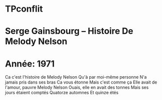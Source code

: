 # TPconflit
# Serge Gainsbourg ‎– Histoire De Melody Nelson
# Année: 1971
Ca c'est l'histoire de
Melody Nelson
Qu'à par moi-même personne
N'a jamais pris dans ses bras
Ca vous étonne
Mais c'est comme ça
Elle avait de l'amour, pauvre
Melody Nelson
Ouais, elle en avait des tonnes
Mais ses jours étaient comptés
Quatorze automnes
Et quinze étés